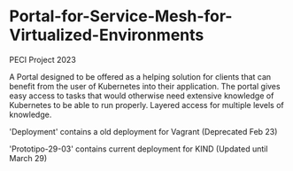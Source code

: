 # Portal-for-Service-Mesh-for-Virtualized-Environments

PECI Project 2023

A Portal designed to be offered as a helping solution for clients that can benefit from the user of Kubernetes into their application. The portal gives easy access to tasks that would otherwise need extensive knowledge of Kubernetes to be able to run properly. Layered access for multiple levels of knowledge.

'Deployment' contains a old deployment for Vagrant (Deprecated Feb 23)

'Prototipo-29-03' contains current deployment for KIND (Updated until March 29)
